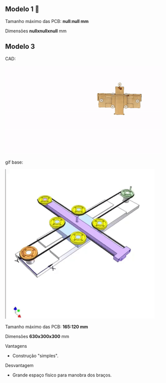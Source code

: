 ## Modelo 1 :green_heart:

Tamanho máximo das PCB: **null:null mm**

Dimensões **nullxnullxnull** mm

## Modelo 3

CAD:

![](modelo_3/model_Xv5.gif)

gif base:

![](modelo_3/modelo_gif.gif)

Tamanho máximo das PCB: **165:120 mm**

Dimensões **630x300x300** mm


Vantagens
  * Construção "simples".

Desvantagem
  * Grande espaço físico para manobra dos braços.
